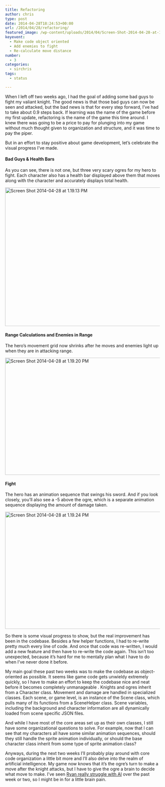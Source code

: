 ```yaml
---
title: Refactoring
author: chris
type: post
date: 2014-04-28T18:24:53+00:00
url: /2014/04/28/refactoring/
featured_image: /wp-content/uploads/2014/04/Screen-Shot-2014-04-28-at-1.19.20-PM-1.png
keyevent:
  - Make code object oriented
  - Add enemies to fight
  - Re-calculate move distance
number:
  - 3
categories:
  - sirchris
tags:
  - status

---
```

When I left off two weeks ago, I had the goal of adding some bad guys to fight my valiant knight. The good news is that those bad guys can now be seen and attacked, but the bad news is that for every step forward, I&#8217;ve had to take about 0.9 steps back. If learning was the name of the game before my first update, refactoring is the name of the game this time around. I knew there was going to be a price to pay for plunging into my game without much thought given to organization and structure, and it was time to pay the piper.

But in an effort to stay positive about game development, let&#8217;s celebrate the visual progress I&#8217;ve made.
<!--more-->

#### Bad Guys & Health Bars

As you can see, there is not one, but three very scary ogres for my hero to fight. Each character also has a health bar displayed above them that moves along with the character and accurately displays total health.

<div class="inlineimg">
  <img class="alignnone size-full wp-image-424" src="http://localhost:8888/wp-content/uploads/2014/04/Screen-Shot-2014-04-28-at-1.19.13-PM-1.png" alt="Screen Shot 2014-04-28 at 1.19.13 PM" width="704" height="451" srcset="http://localhost:8888/wp-content/uploads/2014/04/Screen-Shot-2014-04-28-at-1.19.13-PM-1.png 704w, http://localhost:8888/wp-content/uploads/2014/04/Screen-Shot-2014-04-28-at-1.19.13-PM-1-300x192.png 300w" sizes="(max-width: 704px) 100vw, 704px" />
</div>

#### Range Calculations and Enemies in Range

The hero&#8217;s movement grid now shrinks after he moves and enemies light up when they are in attacking range.

<div class="inlineimg">
  <img class="alignnone size-full wp-image-425" src="http://localhost:8888/wp-content/uploads/2014/04/Screen-Shot-2014-04-28-at-1.19.20-PM-1.png" alt="Screen Shot 2014-04-28 at 1.19.20 PM" width="600" height="381" srcset="http://localhost:8888/wp-content/uploads/2014/04/Screen-Shot-2014-04-28-at-1.19.20-PM-1.png 600w, http://localhost:8888/wp-content/uploads/2014/04/Screen-Shot-2014-04-28-at-1.19.20-PM-1-300x191.png 300w" sizes="(max-width: 600px) 100vw, 600px" />
</div>

#### Fight

The hero has an animation sequence that swings his sword. And if you look closely, you&#8217;ll also see a -5 above the ogre, which is a separate animation sequence displaying the amount of damage taken.

<div class="inlineimg">
  <img class="alignnone size-full wp-image-426" src="http://localhost:8888/wp-content/uploads/2014/04/Screen-Shot-2014-04-28-at-1.19.24-PM-1.png" alt="Screen Shot 2014-04-28 at 1.19.24 PM" width="600" height="381" srcset="http://localhost:8888/wp-content/uploads/2014/04/Screen-Shot-2014-04-28-at-1.19.24-PM-1.png 600w, http://localhost:8888/wp-content/uploads/2014/04/Screen-Shot-2014-04-28-at-1.19.24-PM-1-300x191.png 300w" sizes="(max-width: 600px) 100vw, 600px" />
</div>

So there is some visual progress to show, but the real improvement has been in the codebase. Besides a few helper functions, I had to re-write pretty much every line of code. And once that code was re-written, I would add a new feature and then have to re-write the code again. This isn&#8217;t too unexpected, because it&#8217;s hard for me to mentally plan what I have to do when I&#8217;ve never done it before.

My main goal these past two weeks was to make the codebase as object-oriented as possible. It seems like game code gets unwieldy extremely quickly, so I have to make an effort to keep the codebase nice and neat before it becomes completely unmanageable . Knights and ogres inherit from a Character class. Movement and damage are handled in specialized classes. Each scene, or game level, is an instance of the Scene class, which pulls many of its functions from a SceneHelper class. Scene variables, including the background and character information are all dynamically loaded from scene specific JSON files.

And while I have most of the core areas set up as their own classes, I still have some organizational questions to solve. For example, now that I can see that my characters all have some similar animation sequences, should they still handle the sprite animation individually, or should the base character class inherit from some type of sprite animation class?

Anyways, during the next two weeks I&#8217;ll probably play around with core code organization a little bit more and I&#8217;ll also delve into the realm of artificial intelligence. My game now knows that it&#8217;s the ogre&#8217;s turn to make a move after the knight attacks, but I have to give the ogre a brain to decide what move to make. I&#8217;ve seen [Ryan really struggle with AI][1] over the past week or two, so I might be in for a little brain pain.

 [1]: http://battleofbrothers.com/sirryan/its-not-all-sunshine-and-rainbows